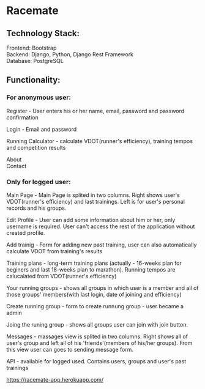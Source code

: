 # Racemate  

## Technology Stack:

Frontend: Bootstrap  
Backend: Django, Python, Django Rest Framework  
Database: PostgreSQL  

## Functionality:  

### For anonymous user:  
Register - User enters his or her name, email, password and password confirmation  

Login - Email and password  

Running Calculator - calculate VDOT(runner's efficiency), training tempos and competition results  

About  
Contact  

### Only for logged user:  
Main Page - Main Page is splited in two columns. Right shows user's VDOT(runner's efficiency) and last trainings. Left is for user's personal records and his groups.  

Edit Profile - User can add some information about him or her, only username is required. User can't access the rest of the application without created profile.  

Add trainig - Form for adding new past training, user can also automatically calculate VDOT from training's results  

Training plans  - long-term training plans (actually - 16-weeks plan for beginers and last 18-weeks plan to marathon). Running tempos are calucalated from VDOT(runner's efficiency)  

Your running groups - shows all groups in which user is a member and all of those groups' members(with last login, date of joining and efficiency)  

Create running group - form to create runnung group - user became a admin  

Joing the runing group - shows all groups user can join with join button.  

Messages - massages view is splited in two columns. Right shows all of user's group and left all of his 'friends'(members of his/her groups). From this view user can goes to sending message form.  

API - available for logged used. Contains users, groups and user's past trainings  

https://racemate-app.herokuapp.com/  


